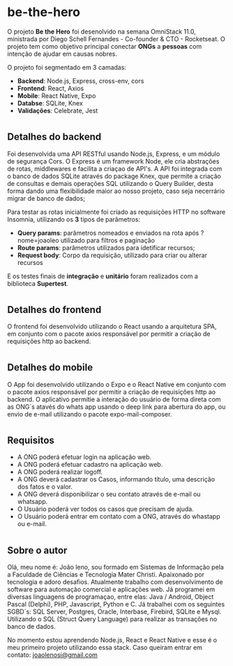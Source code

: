 # be-the-hero
O projeto **Be the Hero** foi desenolvido na semana OmniStack 11.0, ministrada por Diego Schell Fernandes - Co-founder & CTO - Rocketseat.
O projeto tem como objetivo principal conectar **ONGs** a **pessoas** com intenção de ajudar em causas nobres.


O projeto foi segmentado em 3 camadas:

* **Backend**: Node.js, Express, cross-env, cors
* **Frontend**: React, Axios
* **Mobile**: React Native, Expo
* **Databse**: SQLite, Knex
* **Validações**: Celebrate, Jest  

# <h2> Detalhes do backend
Foi desenvolvida uma API RESTful usando Node.js, Express, e um módulo de segurança Cors. O Express é um framework Node, ele cria abstrações de rotas, middlewares e facilita a criaçao de API's. A API foi integrada com o banco de dados SQLite através do package Knex, que permite a criação de consultas e demais operações SQL utilizando o Query Builder, desta forma dando uma flexibilidade maior ao nosso projeto, caso seja necerrário migrar de banco de dados; 

Para testar as rotas inicialmente foi criado as requisições HTTP no software Insomnia, utilizando os **3** tipos de parâmetros:
* **Query   params**: parâmetros nomeados e enviados na rota após ?nome=joaoleo utilizado para filtros e paginação
* **Route   params**: parâmetros utilizados para idetificar recursos;
* **Request body**: Corpo da requisição, utilizado para criar ou alterar recursos 
  
E os testes finais de **integração** e **unitário** foram realizados com a biblioteca **Supertest**.

# <h2> Detalhes do frontend
O frontend foi desenvolvido utilizando o React usando a arquitetura SPA, em conjunto com o pacote axios responsável por permitir a criação de requisições http ao backend.

# <h2> Detalhes do mobile
O App foi desenvolvido utilizando o Expo e o React Native em conjunto com o pacote axios responsável por permitir a criação de requisições http ao backend. O aplicativo permitie a interação do usuário de forma direta com as ONG´s atavés do whats app usando o deep link para abertura do app, ou envio de e-mail utilizando o pacote expo-mail-composer.
 
# <h2> Requisitos 
* A ONG poderá efetuar login na aplicação web.
* A ONG poderá efetuar cadastro na aplicação web.
* A ONG poderá realizar logoff.
* A ONG deverá cadastrar os Casos, informando título, uma descrição dos fatos e o valor.
* A ONG deverá disponibilizar o seu contato através de e-mail ou whatsapp.
* O Usuário poderá ver todos os casos que precisam de ajuda.
* O Usuário poderá entrar em contato com a ONG, através do whastapp ou e-mail.
  

# <h2> Sobre o autor
Olá, meu nome é: João leno, sou formado em Sistemas de Informação pela a Faculdade de Ciências e Tecnologia Mater Christi. Apaixonado por tecnologia e adoro desafios. Atualmente trabalho com desenvolvimento de software para automação comercial e aplicações web. Já programei em diversas linguagens de programaçao, entre elas: Java / Android, Object Pascal (Delphi), PHP, Javascript, Python e C.
Já trabalhei com os seguintes SGBD´s: SQL Server, Postgres, Oracle, Interbase, Firebird, SQLite e Mysql. Utilizando o SQL (Struct Query Language) para realizar as transações no banco de dados.

No momento estou aprendendo Node.js, React e React Native e esse é o meu primeiro projeto utilizando essa stack. Caso queiram entrar em contato: joaolenosi@gmail.com

